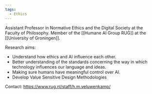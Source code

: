 ```yaml
---
tags:
  - Ethics
---
```


Assistant Professor in Normative Ethics and the Digital Society at the Faculty of Philosophy. Member of the [[Humane AI Group RUG]] at the [[University of Groningen]].

Research aims:
- Understand how ethics and AI influence each other.
- Better understanding of the standards concerning the way in which technology influences our language and ideas.
- Making sure humans have meaningful control over AI.
- Develop Value Sensitive Design Methodologies

Contact: https://www.rug.nl/staff/h.m.veluwenkamp/